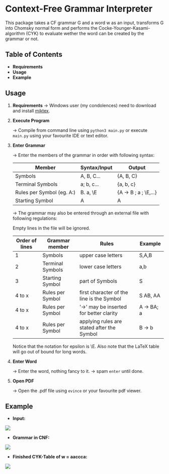 
Context-Free Grammar Interpreter
===
This package takes a CF grammar G and a word w as an input, transforms G into Chomsky normal form and performs the Cocke-Younger-Kasami-algorithm (CYK) to evaluate wether the word can be created by the grammar or not.
## Table of Contents
* **Requirements**
* **Usage**
* **Example**

## Usage

1. **Requirements**
    → Windows user (my condolences) need to download and install [miktex](https://miktex.org/download).
    
2. **Execute Program** 

    → Compile from command line using `python3 main.py` or execute `main.py` using your favourite IDE or text editor.

3. **Enter Grammar**

    → Enter the members of the grammar in order with following syntax:
        
    | Member  | Syntax/Input  |Output| 
    |---|---|---|
    | Symbols  | A, B, C...  | {A, B, C} | 
    | Terminal Symbols | a; b, c...  |{a, b, c}|
    | Rules per Symbol (eg. A:) |  B. a, \E  | {A -> B ; a ; \E,...} |
    |Starting Symbol|A|A|

   → The grammar may also be entered through an external file with following regulations:
    
    Empty lines in the file will be ignored.

    | Order of lines | Grammar member | Rules | Example |
    |---|---|---|---|
    | 1 | Symbols | upper case letters | S,A,B |
    | 2 | Terminal Symbols | lower case letters | a,b |
    | 3 | Starting Symbol | part of Symbols | S |
    | 4 to x | Rules per Symbol | first character of the line is the Symbol | S  AB, AA |
    | 4 to x | Rules per Symbol | '->' may be inserted for better clarity | A -> BA; a |
    | 4 to x | Rules per Symbol | applying rules are stated after the Symbol | B -> b |
    
    Notice that the notation for epsilon is \E. 
    Also note that the LaTeX table will go out of bound for long words. 
3. **Enter Word**

    → Enter the word, nothing fancy to it.
    → spam `enter` until done.

4. **Open PDF**

    → Open the .pdf file using `evince` or your favourite pdf viewer.

Example
---
- **Input:** 

![](https://i.imgur.com/E7otsnk.png)

- **Grammar in CNF:**

![](https://i.imgur.com/nMcuVZ0.png)

- **Finished CYK-Table of w = aaccca:**

![](https://i.imgur.com/nIM9x1X.png)

